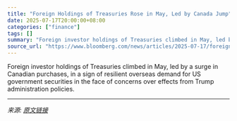 ```yaml
---
title: "Foreign Holdings of Treasuries Rose in May, Led by Canada Jump"
date: 2025-07-17T20:00:00+08:00
categories: ["finance"]
tags: []
summary: "Foreign investor holdings of Treasuries climbed in May, led by a surge in Canadian purchases, in a sign of resilient overseas demand for US government securities in the face of concerns over effects f"
source_url: "https://www.bloomberg.com/news/articles/2025-07-17/foreign-holdings-of-treasuries-rose-in-may-led-by-canada-jump"
---
```


Foreign investor holdings of Treasuries climbed in May, led by a surge in Canadian purchases, in a sign of resilient overseas demand for US government securities in the face of concerns over effects from Trump administration policies.

---

*来源: [原文链接](https://www.bloomberg.com/news/articles/2025-07-17/foreign-holdings-of-treasuries-rose-in-may-led-by-canada-jump)*
